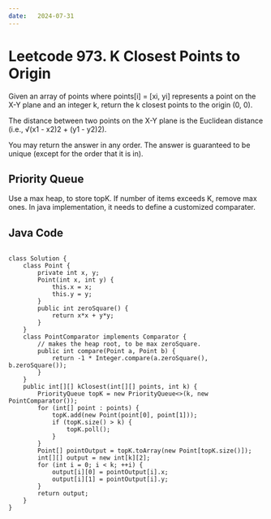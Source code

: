 ```yaml
---
date:   2024-07-31
---
```


# Leetcode 973. K Closest Points to Origin

Given an array of points where points[i] = [xi, yi] represents a point on the X-Y plane and an integer k, return the k closest points to the origin (0, 0).

The distance between two points on the X-Y plane is the Euclidean distance (i.e., √(x1 - x2)2 + (y1 - y2)2).

You may return the answer in any order. The answer is guaranteed to be unique (except for the order that it is in).

<h2>Priority Queue</h2>
Use a max heap, to store topK. If number of items exceeds K, remove max ones. In java implementation, it needs to define a customized comparater.


<h2> Java Code </h2>
<pre>
<code>
class Solution {
    class Point {
        private int x, y;
        Point(int x, int y) {
            this.x = x;
            this.y = y;
        }
        public int zeroSquare() {
            return x*x + y*y;
        }
    }
    class PointComparator implements Comparator<Point> {
        // makes the heap root, to be max zeroSquare.
        public int compare(Point a, Point b) {
            return -1 * Integer.compare(a.zeroSquare(), b.zeroSquare());
        }
    }
    public int[][] kClosest(int[][] points, int k) {
        PriorityQueue<Point> topK = new PriorityQueue<>(k, new PointComparator());
        for (int[] point : points) {
            topK.add(new Point(point[0], point[1]));
            if (topK.size() > k) {
                topK.poll();
            }
        }
        Point[] pointOutput = topK.toArray(new Point[topK.size()]);
        int[][] output = new int[k][2];
        for (int i = 0; i < k; ++i) {
            output[i][0] = pointOutput[i].x;
            output[i][1] = pointOutput[i].y;
        }
        return output;
    }
}
</code>
</pre>